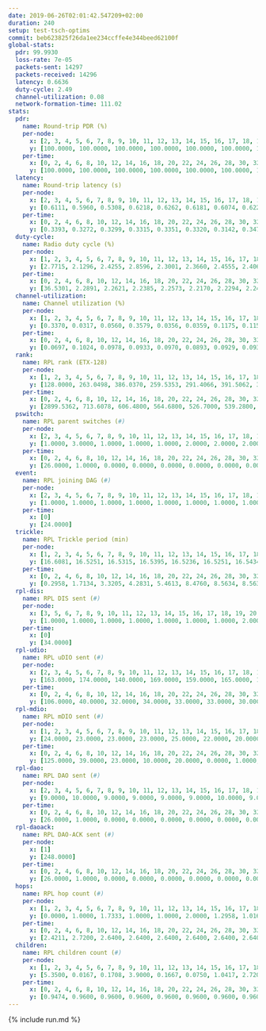 ```yaml
---
date: 2019-06-26T02:01:42.547209+02:00
duration: 240
setup: test-tsch-optims
commit: beb623825f26da1ee234ccffe4e344beed62100f
global-stats:
  pdr: 99.9930
  loss-rate: 7e-05
  packets-sent: 14297
  packets-received: 14296
  latency: 0.6636
  duty-cycle: 2.49
  channel-utilization: 0.08
  network-formation-time: 111.02
stats:
  pdr:
    name: Round-trip PDR (%)
    per-node:
      x: [2, 3, 4, 5, 6, 7, 8, 9, 10, 11, 12, 13, 14, 15, 16, 17, 18, 19, 20, 21, 22, 23, 24, 25]
      y: [100.0000, 100.0000, 100.0000, 100.0000, 100.0000, 100.0000, 100.0000, 100.0000, 100.0000, 100.0000, 100.0000, 100.0000, 100.0000, 100.0000, 99.8387, 100.0000, 100.0000, 100.0000, 100.0000, 100.0000, 100.0000, 100.0000, 100.0000, 100.0000]
    per-time:
      x: [0, 2, 4, 6, 8, 10, 12, 14, 16, 18, 20, 22, 24, 26, 28, 30, 32, 34, 36, 38, 40, 42, 44, 46, 48, 50, 52, 54, 56, 58, 60, 62, 64, 66, 68, 70, 72, 74, 76, 78, 80, 82, 84, 86, 88, 90, 92, 94, 96, 98, 100, 102, 104, 106, 108, 110, 112, 114, 116, 118, 120, 122, 124, 126, 128, 130, 132, 134, 136, 138, 140, 142, 144, 146, 148, 150, 152, 154, 156, 158, 160, 162, 164, 166, 168, 170, 172, 174, 176, 178, 180, 182, 184, 186, 188, 190, 192, 194, 196, 198, 200, 202, 204, 206, 208, 210, 212, 214, 216, 218, 220, 222, 224, 226, 228, 230, 232, 234, 236, 238, 240]
      y: [100.0000, 100.0000, 100.0000, 100.0000, 100.0000, 100.0000, 100.0000, 100.0000, 100.0000, 100.0000, 100.0000, 100.0000, 100.0000, 100.0000, 100.0000, 100.0000, 100.0000, 100.0000, 100.0000, 100.0000, 100.0000, 100.0000, 100.0000, 100.0000, 100.0000, 100.0000, 100.0000, 100.0000, 100.0000, 100.0000, 100.0000, 100.0000, 100.0000, 100.0000, 100.0000, 100.0000, 100.0000, 100.0000, 100.0000, 100.0000, 100.0000, 100.0000, 100.0000, 100.0000, 100.0000, 100.0000, 100.0000, 100.0000, 100.0000, 100.0000, 100.0000, 100.0000, 100.0000, 100.0000, 100.0000, 100.0000, 100.0000, 100.0000, 100.0000, 100.0000, 100.0000, 100.0000, 100.0000, 100.0000, 100.0000, 100.0000, 100.0000, 100.0000, 100.0000, 100.0000, 100.0000, 100.0000, 100.0000, 100.0000, 100.0000, 100.0000, 100.0000, 100.0000, 100.0000, 100.0000, 100.0000, 100.0000, 100.0000, 100.0000, 100.0000, 100.0000, 100.0000, 100.0000, 100.0000, 100.0000, 100.0000, 100.0000, 100.0000, 100.0000, 100.0000, 100.0000, 100.0000, 100.0000, 100.0000, 100.0000, 100.0000, 100.0000, 100.0000, 100.0000, 100.0000, 100.0000, 100.0000, 99.1667, 100.0000, 100.0000, 100.0000, 100.0000, 100.0000, 100.0000, 100.0000, 100.0000, 100.0000, 100.0000, 100.0000, 100.0000, null]
  latency:
    name: Round-trip latency (s)
    per-node:
      x: [2, 3, 4, 5, 6, 7, 8, 9, 10, 11, 12, 13, 14, 15, 16, 17, 18, 19, 20, 21, 22, 23, 24, 25]
      y: [0.6111, 0.5960, 0.5308, 0.6218, 0.6262, 0.6181, 0.6074, 0.6221, 0.5800, 0.6619, 0.6047, 0.5528, 0.6848, 0.6676, 0.6535, 0.6504, 0.7077, 0.6369, 0.7493, 0.7278, 0.7304, 0.8389, 0.8812, 0.7832]
    per-time:
      x: [0, 2, 4, 6, 8, 10, 12, 14, 16, 18, 20, 22, 24, 26, 28, 30, 32, 34, 36, 38, 40, 42, 44, 46, 48, 50, 52, 54, 56, 58, 60, 62, 64, 66, 68, 70, 72, 74, 76, 78, 80, 82, 84, 86, 88, 90, 92, 94, 96, 98, 100, 102, 104, 106, 108, 110, 112, 114, 116, 118, 120, 122, 124, 126, 128, 130, 132, 134, 136, 138, 140, 142, 144, 146, 148, 150, 152, 154, 156, 158, 160, 162, 164, 166, 168, 170, 172, 174, 176, 178, 180, 182, 184, 186, 188, 190, 192, 194, 196, 198, 200, 202, 204, 206, 208, 210, 212, 214, 216, 218, 220, 222, 224, 226, 228, 230, 232, 234, 236, 238, 240]
      y: [0.3393, 0.3272, 0.3299, 0.3315, 0.3351, 0.3320, 0.3142, 0.3470, 0.3214, 0.3099, 0.3207, 0.3047, 0.3483, 0.3592, 0.3385, 0.3182, 0.3209, 0.3084, 0.2974, 0.3206, 0.3106, 0.3257, 0.3154, 0.3379, 0.3040, 0.3135, 0.3140, 0.2883, 0.2901, 0.3275, 0.2743, 0.2834, 0.3077, 0.3018, 0.2907, 0.3192, 0.3185, 0.3022, 0.3123, 0.2928, 0.3307, 0.3128, 0.3224, 0.2943, 0.3164, 0.3061, 0.3079, 0.3052, 0.2949, 0.3418, 0.3212, 0.2892, 0.2970, 0.4010, 0.3642, 0.3242, 0.3067, 0.3516, 0.3280, 0.5529, 0.4879, 0.4228, 0.2915, 0.3088, 0.3622, 0.7608, 0.8312, 0.5250, 0.4672, 0.3981, 0.3820, 0.8850, 1.1665, 0.9105, 0.6491, 0.5228, 0.4875, 0.8875, 1.2744, 1.2518, 1.0451, 0.7576, 0.6005, 0.9847, 1.2528, 1.2611, 1.2410, 1.1384, 0.9182, 0.9614, 1.2384, 1.2521, 1.2628, 1.2617, 1.2236, 1.1254, 1.2624, 1.2459, 1.2376, 1.2396, 1.2830, 1.2475, 1.2444, 1.2640, 1.2438, 1.2665, 1.2821, 1.2642, 1.2495, 1.2450, 1.2540, 1.2393, 1.2553, 1.2646, 1.2380, 1.2419, 1.2549, 1.2149, 1.2487, 1.2136, null]
  duty-cycle:
    name: Radio duty cycle (%)
    per-node:
      x: [1, 2, 3, 4, 5, 6, 7, 8, 9, 10, 11, 12, 13, 14, 15, 16, 17, 18, 19, 20, 21, 22, 23, 24, 25]
      y: [2.7715, 2.1296, 2.4255, 2.8596, 2.3001, 2.3660, 2.4555, 2.4068, 2.3237, 2.3312, 2.4319, 2.1886, 2.8584, 2.3865, 2.4790, 2.4550, 2.4814, 2.3907, 2.4912, 2.6334, 2.4877, 2.6428, 2.5231, 2.6708, 2.6764]
    per-time:
      x: [0, 2, 4, 6, 8, 10, 12, 14, 16, 18, 20, 22, 24, 26, 28, 30, 32, 34, 36, 38, 40, 42, 44, 46, 48, 50, 52, 54, 56, 58, 60, 62, 64, 66, 68, 70, 72, 74, 76, 78, 80, 82, 84, 86, 88, 90, 92, 94, 96, 98, 100, 102, 104, 106, 108, 110, 112, 114, 116, 118, 120, 122, 124, 126, 128, 130, 132, 134, 136, 138, 140, 142, 144, 146, 148, 150, 152, 154, 156, 158, 160, 162, 164, 166, 168, 170, 172, 174, 176, 178, 180, 182, 184, 186, 188, 190, 192, 194, 196, 198, 200, 202, 204, 206, 208, 210, 212, 214, 216, 218, 220, 222, 224, 226, 228, 230, 232, 234, 236, 238]
      y: [36.5301, 2.2891, 2.2621, 2.2385, 2.2573, 2.2170, 2.2294, 2.2401, 2.2476, 2.2258, 2.2146, 2.2170, 2.2170, 2.2378, 2.2792, 2.2581, 2.2131, 2.2308, 2.2131, 2.2124, 2.2345, 2.2219, 2.2381, 2.2281, 2.2409, 2.2055, 2.2229, 2.2079, 2.1851, 2.2155, 2.2149, 2.1922, 2.2076, 2.2175, 2.2108, 2.1932, 2.1875, 2.2128, 2.2144, 2.2200, 2.2088, 2.2425, 2.2349, 2.2438, 2.1948, 2.2046, 2.2163, 2.2280, 2.1851, 2.1884, 2.2098, 2.1949, 2.2008, 2.1994, 2.2020, 2.1884, 2.1853, 2.2090, 2.1967, 2.1871, 2.1998, 2.1880, 2.1752, 2.1769, 2.1808, 2.1885, 2.1701, 2.1905, 2.1952, 2.1881, 2.1846, 2.2010, 2.1923, 2.2001, 2.1804, 2.1900, 2.2024, 2.1814, 2.1913, 2.1817, 2.1724, 2.1854, 2.1609, 2.1802, 2.1668, 2.1831, 2.1813, 2.1714, 2.1667, 2.1658, 2.1705, 2.1591, 2.1972, 2.1807, 2.1892, 2.1830, 2.1676, 2.1679, 2.1616, 2.1733, 2.1717, 2.2038, 2.1730, 2.1858, 2.1919, 2.1738, 2.1910, 2.2039, 2.1950, 2.1866, 2.1896, 2.1990, 2.1880, 2.1949, 2.1978, 2.1947, 2.1847, 2.1775, 2.1578, 2.1726]
  channel-utilization:
    name: Channel utilization (%)
    per-node:
      x: [1, 2, 3, 4, 5, 6, 7, 8, 9, 10, 11, 12, 13, 14, 15, 16, 17, 18, 19, 20, 21, 22, 23, 24, 25]
      y: [0.3370, 0.0317, 0.0560, 0.3579, 0.0356, 0.0359, 0.1175, 0.1155, 0.0382, 0.0304, 0.0309, 0.0547, 0.2507, 0.0336, 0.0858, 0.0712, 0.0515, 0.0492, 0.0515, 0.0761, 0.0546, 0.0428, 0.0324, 0.0312, 0.0340]
    per-time:
      x: [0, 2, 4, 6, 8, 10, 12, 14, 16, 18, 20, 22, 24, 26, 28, 30, 32, 34, 36, 38, 40, 42, 44, 46, 48, 50, 52, 54, 56, 58, 60, 62, 64, 66, 68, 70, 72, 74, 76, 78, 80, 82, 84, 86, 88, 90, 92, 94, 96, 98, 100, 102, 104, 106, 108, 110, 112, 114, 116, 118, 120, 122, 124, 126, 128, 130, 132, 134, 136, 138, 140, 142, 144, 146, 148, 150, 152, 154, 156, 158, 160, 162, 164, 166, 168, 170, 172, 174, 176, 178, 180, 182, 184, 186, 188, 190, 192, 194, 196, 198, 200, 202, 204, 206, 208, 210, 212, 214, 216, 218, 220, 222, 224, 226, 228, 230, 232, 234, 236, 238]
      y: [0.0697, 0.1024, 0.0978, 0.0933, 0.0970, 0.0893, 0.0929, 0.0934, 0.0970, 0.0910, 0.0883, 0.0907, 0.0894, 0.0942, 0.1065, 0.1019, 0.0862, 0.0919, 0.0888, 0.0871, 0.0940, 0.0886, 0.0926, 0.0908, 0.0949, 0.0847, 0.0891, 0.0861, 0.0801, 0.0876, 0.0896, 0.0803, 0.0837, 0.0875, 0.0857, 0.0811, 0.0801, 0.0879, 0.0887, 0.0888, 0.0833, 0.0948, 0.0894, 0.0954, 0.0811, 0.0842, 0.0871, 0.0916, 0.0798, 0.0811, 0.0875, 0.0821, 0.0834, 0.0841, 0.0862, 0.0829, 0.0806, 0.0871, 0.0835, 0.0791, 0.0834, 0.0821, 0.0777, 0.0776, 0.0803, 0.0808, 0.0752, 0.0816, 0.0826, 0.0804, 0.0791, 0.0851, 0.0820, 0.0847, 0.0818, 0.0827, 0.0870, 0.0813, 0.0837, 0.0814, 0.0796, 0.0836, 0.0755, 0.0821, 0.0761, 0.0820, 0.0812, 0.0779, 0.0777, 0.0778, 0.0784, 0.0737, 0.0864, 0.0783, 0.0798, 0.0798, 0.0748, 0.0759, 0.0746, 0.0766, 0.0756, 0.0840, 0.0757, 0.0790, 0.0824, 0.0764, 0.0817, 0.0845, 0.0833, 0.0809, 0.0800, 0.0838, 0.0800, 0.0827, 0.0843, 0.0852, 0.0804, 0.0810, 0.0715, 0.0789]
  rank:
    name: RPL rank (ETX-128)
    per-node:
      x: [1, 2, 3, 4, 5, 6, 7, 8, 9, 10, 11, 12, 13, 14, 15, 16, 17, 18, 19, 20, 21, 22, 23, 24, 25]
      y: [128.0000, 263.0498, 386.0370, 259.5353, 291.4066, 391.5062, 322.0496, 286.7025, 419.4545, 412.8140, 467.9710, 420.3927, 403.8050, 478.0868, 758.5514, 763.0165, 546.3592, 673.5263, 591.4041, 648.0124, 666.5185, 697.2438, 798.5301, 812.2298, 792.9960]
    per-time:
      x: [0, 2, 4, 6, 8, 10, 12, 14, 16, 18, 20, 22, 24, 26, 28, 30, 32, 34, 36, 38, 40, 42, 44, 46, 48, 50, 52, 54, 56, 58, 60, 62, 64, 66, 68, 70, 72, 74, 76, 78, 80, 82, 84, 86, 88, 90, 92, 94, 96, 98, 100, 102, 104, 106, 108, 110, 112, 114, 116, 118, 120, 122, 124, 126, 128, 130, 132, 134, 136, 138, 140, 142, 144, 146, 148, 150, 152, 154, 156, 158, 160, 162, 164, 166, 168, 170, 172, 174, 176, 178, 180, 182, 184, 186, 188, 190, 192, 194, 196, 198, 200, 202, 204, 206, 208, 210, 212, 214, 216, 218, 220, 222, 224, 226, 228, 230, 232, 234, 236, 238]
      y: [2899.5362, 713.6078, 606.4800, 564.6800, 526.7000, 539.2800, 546.3800, 544.3200, 544.5686, 542.0000, 535.8200, 537.5400, 551.9804, 554.7800, 556.9200, 559.8000, 557.7600, 543.9800, 538.3000, 527.4151, 510.1000, 511.2941, 507.1569, 503.4118, 502.5000, 499.9020, 510.6471, 489.9000, 492.5000, 494.0588, 493.6000, 487.0588, 482.9400, 481.3000, 475.8400, 472.8235, 477.0200, 475.2800, 475.9038, 465.2157, 466.5490, 467.0000, 488.8431, 482.5600, 478.5490, 487.3000, 496.5490, 474.8491, 462.4200, 469.0000, 469.6667, 471.8600, 467.0000, 467.5400, 473.8039, 469.9200, 471.7000, 472.7255, 471.2000, 468.2000, 487.3200, 486.0000, 478.2200, 472.0600, 473.1923, 463.7059, 455.5000, 467.0000, 460.9020, 459.2549, 453.2400, 453.8600, 463.0800, 464.2115, 442.9200, 441.0800, 448.8800, 448.9600, 447.3200, 450.5000, 454.7692, 459.6731, 457.1000, 458.5000, 466.0000, 458.5600, 473.0800, 471.3846, 473.3600, 467.3529, 456.6471, 448.6000, 453.3529, 443.2400, 442.8400, 439.9000, 440.3400, 440.0200, 437.2200, 441.3725, 448.7059, 443.6471, 437.9600, 440.4400, 465.6000, 473.4000, 481.9600, 488.4706, 487.8113, 470.8077, 451.1000, 453.6600, 456.0980, 435.5686, 456.0392, 441.5882, 438.3200, 441.7885, 434.4706, 429.6600]
  pswitch:
    name: RPL parent switches (#)
    per-node:
      x: [2, 3, 4, 5, 6, 7, 8, 9, 10, 11, 12, 13, 14, 15, 16, 17, 18, 19, 20, 21, 22, 23, 24, 25]
      y: [1.0000, 3.0000, 1.0000, 1.0000, 1.0000, 2.0000, 2.0000, 2.0000, 2.0000, 2.0000, 7.0000, 1.0000, 2.0000, 3.0000, 2.0000, 5.0000, 7.0000, 5.0000, 2.0000, 4.0000, 3.0000, 10.0000, 9.0000, 10.0000]
    per-time:
      x: [0, 2, 4, 6, 8, 10, 12, 14, 16, 18, 20, 22, 24, 26, 28, 30, 32, 34, 36, 38, 40, 42, 44, 46, 48, 50, 52, 54, 56, 58, 60, 62, 64, 66, 68, 70, 72, 74, 76, 78, 80, 82, 84, 86, 88, 90, 92, 94, 96, 98, 100, 102, 104, 106, 108, 110, 112, 114, 116, 118, 120, 122, 124, 126, 128, 130, 132, 134, 136, 138, 140, 142, 144, 146, 148, 150, 152, 154, 156, 158, 160, 162, 164, 166, 168, 170, 172, 174, 176, 178, 180, 182, 184, 186, 188, 190, 192, 194, 196, 198, 200, 202, 204, 206, 208, 210, 212, 214, 216, 218, 220, 222, 224, 226, 228, 230, 232, 234, 236]
      y: [26.0000, 1.0000, 0.0000, 0.0000, 0.0000, 0.0000, 0.0000, 0.0000, 1.0000, 0.0000, 0.0000, 0.0000, 1.0000, 0.0000, 0.0000, 0.0000, 0.0000, 0.0000, 0.0000, 3.0000, 0.0000, 1.0000, 1.0000, 1.0000, 0.0000, 1.0000, 1.0000, 0.0000, 0.0000, 1.0000, 0.0000, 1.0000, 0.0000, 0.0000, 0.0000, 1.0000, 0.0000, 0.0000, 2.0000, 1.0000, 1.0000, 0.0000, 1.0000, 0.0000, 1.0000, 0.0000, 1.0000, 3.0000, 0.0000, 1.0000, 1.0000, 0.0000, 0.0000, 0.0000, 1.0000, 0.0000, 0.0000, 1.0000, 0.0000, 0.0000, 0.0000, 0.0000, 0.0000, 0.0000, 2.0000, 1.0000, 0.0000, 0.0000, 1.0000, 1.0000, 0.0000, 0.0000, 0.0000, 2.0000, 0.0000, 0.0000, 0.0000, 0.0000, 0.0000, 0.0000, 2.0000, 2.0000, 0.0000, 0.0000, 1.0000, 0.0000, 0.0000, 2.0000, 0.0000, 1.0000, 1.0000, 0.0000, 1.0000, 0.0000, 0.0000, 0.0000, 0.0000, 0.0000, 0.0000, 1.0000, 1.0000, 1.0000, 0.0000, 0.0000, 0.0000, 0.0000, 0.0000, 1.0000, 3.0000, 2.0000, 0.0000, 0.0000, 1.0000, 1.0000, 1.0000, 1.0000, 0.0000, 2.0000, 1.0000]
  event:
    name: RPL joining DAG (#)
    per-node:
      x: [2, 3, 4, 5, 6, 7, 8, 9, 10, 11, 12, 13, 14, 15, 16, 17, 18, 19, 20, 21, 22, 23, 24, 25]
      y: [1.0000, 1.0000, 1.0000, 1.0000, 1.0000, 1.0000, 1.0000, 1.0000, 1.0000, 1.0000, 1.0000, 1.0000, 1.0000, 1.0000, 1.0000, 1.0000, 1.0000, 1.0000, 1.0000, 1.0000, 1.0000, 1.0000, 1.0000, 1.0000]
    per-time:
      x: [0]
      y: [24.0000]
  trickle:
    name: RPL Trickle period (min)
    per-node:
      x: [1, 2, 3, 4, 5, 6, 7, 8, 9, 10, 11, 12, 13, 14, 15, 16, 17, 18, 19, 20, 21, 22, 23, 24, 25]
      y: [16.6081, 16.5251, 16.5315, 16.5395, 16.5236, 16.5251, 16.5434, 16.4658, 16.4929, 16.0847, 16.5950, 16.5460, 16.5055, 16.5267, 16.5306, 16.5087, 16.4673, 16.5285, 16.4495, 16.5769, 16.5843, 16.5434, 16.6047, 16.5566, 16.5603]
    per-time:
      x: [0, 2, 4, 6, 8, 10, 12, 14, 16, 18, 20, 22, 24, 26, 28, 30, 32, 34, 36, 38, 40, 42, 44, 46, 48, 50, 52, 54, 56, 58, 60, 62, 64, 66, 68, 70, 72, 74, 76, 78, 80, 82, 84, 86, 88, 90, 92, 94, 96, 98, 100, 102, 104, 106, 108, 110, 112, 114, 116, 118, 120, 122, 124, 126, 128, 130, 132, 134, 136, 138, 140, 142, 144, 146, 148, 150, 152, 154, 156, 158, 160, 162, 164, 166, 168, 170, 172, 174, 176, 178, 180, 182, 184, 186, 188, 190, 192, 194, 196, 198, 200, 202, 204, 206, 208, 210, 212, 214, 216, 218, 220, 222, 224, 226, 228, 230, 232, 234, 236, 238]
      y: [0.2958, 1.7134, 3.3205, 4.2831, 5.4613, 8.4760, 8.5634, 8.5634, 8.7381, 16.6025, 17.1267, 17.1267, 17.3049, 17.4763, 17.4763, 17.4763, 17.4763, 17.4763, 17.4763, 17.4763, 17.4763, 17.4763, 17.4763, 17.4763, 17.4763, 17.4763, 17.4763, 17.4763, 17.4763, 17.4763, 17.4763, 17.4763, 17.4763, 17.4763, 17.4763, 17.4763, 17.4763, 17.4763, 17.4763, 17.4763, 17.4763, 17.4763, 17.4763, 17.4763, 17.4763, 17.4763, 17.4763, 17.4763, 17.4763, 17.4763, 17.4763, 17.4763, 17.4763, 17.4763, 17.4763, 17.4763, 17.4763, 17.4763, 17.4763, 17.4763, 17.4763, 17.4763, 17.4763, 17.4763, 17.4763, 17.4763, 17.4763, 17.4763, 17.4763, 17.4763, 17.4763, 17.4763, 17.4763, 17.4763, 17.4763, 17.4763, 17.4763, 17.4763, 17.4763, 17.4763, 17.4763, 17.4763, 17.4763, 17.4763, 17.4763, 17.4763, 17.4763, 17.4763, 17.4763, 17.4763, 17.4763, 17.4763, 17.4763, 17.4763, 17.4763, 17.4763, 17.4763, 17.4763, 17.4763, 17.4763, 17.4763, 17.4763, 17.4763, 17.4763, 17.4763, 17.4763, 17.4763, 17.4763, 17.4763, 17.4763, 17.4763, 17.4763, 17.4763, 17.4763, 17.4763, 17.4763, 17.4763, 17.4763, 17.4763, 17.4763]
  rpl-dis:
    name: RPL DIS sent (#)
    per-node:
      x: [3, 5, 6, 7, 8, 9, 10, 11, 12, 13, 14, 15, 16, 17, 18, 19, 20, 21, 22, 23, 24, 25]
      y: [1.0000, 1.0000, 1.0000, 1.0000, 1.0000, 1.0000, 1.0000, 2.0000, 1.0000, 1.0000, 1.0000, 2.0000, 1.0000, 1.0000, 1.0000, 2.0000, 2.0000, 2.0000, 3.0000, 2.0000, 3.0000, 3.0000]
    per-time:
      x: [0]
      y: [34.0000]
  rpl-udio:
    name: RPL uDIO sent (#)
    per-node:
      x: [2, 3, 4, 5, 6, 7, 8, 9, 10, 11, 12, 13, 14, 15, 16, 17, 18, 19, 20, 21, 22, 23, 24, 25]
      y: [163.0000, 174.0000, 140.0000, 169.0000, 159.0000, 165.0000, 150.0000, 169.0000, 175.0000, 169.0000, 171.0000, 137.0000, 169.0000, 174.0000, 166.0000, 165.0000, 159.0000, 169.0000, 174.0000, 164.0000, 166.0000, 170.0000, 168.0000, 167.0000]
    per-time:
      x: [0, 2, 4, 6, 8, 10, 12, 14, 16, 18, 20, 22, 24, 26, 28, 30, 32, 34, 36, 38, 40, 42, 44, 46, 48, 50, 52, 54, 56, 58, 60, 62, 64, 66, 68, 70, 72, 74, 76, 78, 80, 82, 84, 86, 88, 90, 92, 94, 96, 98, 100, 102, 104, 106, 108, 110, 112, 114, 116, 118, 120, 122, 124, 126, 128, 130, 132, 134, 136, 138, 140, 142, 144, 146, 148, 150, 152, 154, 156, 158, 160, 162, 164, 166, 168, 170, 172, 174, 176, 178, 180, 182, 184, 186, 188, 190, 192, 194, 196, 198, 200, 202, 204, 206, 208, 210, 212, 214, 216, 218, 220, 222, 224, 226, 228, 230, 232, 234, 236, 238, 240]
      y: [106.0000, 40.0000, 32.0000, 34.0000, 33.0000, 33.0000, 30.0000, 31.0000, 33.0000, 31.0000, 33.0000, 32.0000, 35.0000, 28.0000, 31.0000, 36.0000, 32.0000, 27.0000, 38.0000, 27.0000, 34.0000, 31.0000, 31.0000, 38.0000, 32.0000, 35.0000, 28.0000, 32.0000, 27.0000, 34.0000, 31.0000, 36.0000, 31.0000, 27.0000, 35.0000, 33.0000, 28.0000, 38.0000, 31.0000, 34.0000, 30.0000, 32.0000, 31.0000, 33.0000, 32.0000, 34.0000, 33.0000, 33.0000, 36.0000, 28.0000, 32.0000, 29.0000, 36.0000, 28.0000, 34.0000, 34.0000, 30.0000, 31.0000, 34.0000, 30.0000, 29.0000, 35.0000, 33.0000, 29.0000, 31.0000, 29.0000, 29.0000, 33.0000, 34.0000, 33.0000, 33.0000, 32.0000, 36.0000, 32.0000, 30.0000, 31.0000, 33.0000, 32.0000, 34.0000, 34.0000, 35.0000, 30.0000, 31.0000, 33.0000, 34.0000, 30.0000, 35.0000, 35.0000, 30.0000, 30.0000, 37.0000, 28.0000, 35.0000, 31.0000, 36.0000, 32.0000, 28.0000, 32.0000, 35.0000, 31.0000, 36.0000, 32.0000, 30.0000, 34.0000, 32.0000, 31.0000, 38.0000, 32.0000, 36.0000, 32.0000, 26.0000, 37.0000, 32.0000, 31.0000, 36.0000, 34.0000, 32.0000, 31.0000, 29.0000, 32.0000, 1.0000]
  rpl-mdio:
    name: RPL mDIO sent (#)
    per-node:
      x: [1, 2, 3, 4, 5, 6, 7, 8, 9, 10, 11, 12, 13, 14, 15, 16, 17, 18, 19, 20, 21, 22, 23, 24, 25]
      y: [24.0000, 23.0000, 23.0000, 23.0000, 25.0000, 22.0000, 20.0000, 22.0000, 22.0000, 27.0000, 20.0000, 24.0000, 24.0000, 21.0000, 20.0000, 22.0000, 21.0000, 23.0000, 22.0000, 20.0000, 23.0000, 21.0000, 20.0000, 20.0000, 20.0000]
    per-time:
      x: [0, 2, 4, 6, 8, 10, 12, 14, 16, 18, 20, 22, 24, 26, 28, 30, 32, 34, 36, 38, 40, 42, 44, 46, 48, 50, 52, 54, 56, 58, 60, 62, 64, 66, 68, 70, 72, 74, 76, 78, 80, 82, 84, 86, 88, 90, 92, 94, 96, 98, 100, 102, 104, 106, 108, 110, 112, 114, 116, 118, 120, 122, 124, 126, 128, 130, 132, 134, 136, 138, 140, 142, 144, 146, 148, 150, 152, 154, 156, 158, 160, 162, 164, 166, 168, 170, 172, 174, 176, 178, 180, 182, 184, 186, 188, 190, 192, 194, 196, 198, 200, 202, 204, 206, 208, 210, 212, 214, 216, 218, 220, 222, 224, 226, 228, 230, 232, 234, 236, 238]
      y: [125.0000, 39.0000, 23.0000, 10.0000, 20.0000, 0.0000, 1.0000, 11.0000, 10.0000, 4.0000, 0.0000, 0.0000, 1.0000, 2.0000, 10.0000, 5.0000, 4.0000, 2.0000, 1.0000, 1.0000, 0.0000, 0.0000, 6.0000, 8.0000, 2.0000, 3.0000, 5.0000, 1.0000, 0.0000, 0.0000, 0.0000, 7.0000, 6.0000, 2.0000, 8.0000, 1.0000, 1.0000, 0.0000, 0.0000, 1.0000, 3.0000, 3.0000, 8.0000, 7.0000, 2.0000, 1.0000, 0.0000, 0.0000, 4.0000, 4.0000, 5.0000, 5.0000, 6.0000, 0.0000, 1.0000, 0.0000, 0.0000, 2.0000, 4.0000, 7.0000, 9.0000, 2.0000, 0.0000, 1.0000, 0.0000, 1.0000, 4.0000, 4.0000, 10.0000, 4.0000, 1.0000, 0.0000, 1.0000, 0.0000, 0.0000, 6.0000, 9.0000, 5.0000, 3.0000, 1.0000, 0.0000, 1.0000, 0.0000, 3.0000, 1.0000, 7.0000, 7.0000, 6.0000, 0.0000, 1.0000, 0.0000, 0.0000, 3.0000, 3.0000, 8.0000, 8.0000, 3.0000, 0.0000, 0.0000, 0.0000, 1.0000, 6.0000, 7.0000, 5.0000, 4.0000, 1.0000, 0.0000, 0.0000, 1.0000, 1.0000, 7.0000, 7.0000, 6.0000, 3.0000, 0.0000, 0.0000, 1.0000, 0.0000, 4.0000, 4.0000]
  rpl-dao:
    name: RPL DAO sent (#)
    per-node:
      x: [2, 3, 4, 5, 6, 7, 8, 9, 10, 11, 12, 13, 14, 15, 16, 17, 18, 19, 20, 21, 22, 23, 24, 25]
      y: [9.0000, 10.0000, 9.0000, 9.0000, 9.0000, 9.0000, 10.0000, 9.0000, 9.0000, 10.0000, 12.0000, 9.0000, 9.0000, 10.0000, 10.0000, 12.0000, 12.0000, 11.0000, 10.0000, 10.0000, 10.0000, 14.0000, 13.0000, 14.0000]
    per-time:
      x: [0, 2, 4, 6, 8, 10, 12, 14, 16, 18, 20, 22, 24, 26, 28, 30, 32, 34, 36, 38, 40, 42, 44, 46, 48, 50, 52, 54, 56, 58, 60, 62, 64, 66, 68, 70, 72, 74, 76, 78, 80, 82, 84, 86, 88, 90, 92, 94, 96, 98, 100, 102, 104, 106, 108, 110, 112, 114, 116, 118, 120, 122, 124, 126, 128, 130, 132, 134, 136, 138, 140, 142, 144, 146, 148, 150, 152, 154, 156, 158, 160, 162, 164, 166, 168, 170, 172, 174, 176, 178, 180, 182, 184, 186, 188, 190, 192, 194, 196, 198, 200, 202, 204, 206, 208, 210, 212, 214, 216, 218, 220, 222, 224, 226, 228, 230, 232, 234, 236, 238]
      y: [26.0000, 1.0000, 0.0000, 0.0000, 0.0000, 0.0000, 0.0000, 0.0000, 1.0000, 0.0000, 0.0000, 0.0000, 1.0000, 0.0000, 21.0000, 0.0000, 1.0000, 0.0000, 0.0000, 3.0000, 0.0000, 1.0000, 1.0000, 2.0000, 0.0000, 1.0000, 1.0000, 0.0000, 9.0000, 7.0000, 1.0000, 1.0000, 0.0000, 2.0000, 1.0000, 1.0000, 0.0000, 2.0000, 2.0000, 2.0000, 2.0000, 0.0000, 4.0000, 8.0000, 2.0000, 1.0000, 1.0000, 4.0000, 1.0000, 2.0000, 1.0000, 1.0000, 1.0000, 0.0000, 1.0000, 0.0000, 2.0000, 9.0000, 2.0000, 1.0000, 0.0000, 3.0000, 1.0000, 2.0000, 3.0000, 1.0000, 2.0000, 0.0000, 2.0000, 1.0000, 1.0000, 8.0000, 1.0000, 2.0000, 1.0000, 1.0000, 2.0000, 2.0000, 2.0000, 2.0000, 3.0000, 2.0000, 0.0000, 0.0000, 3.0000, 5.0000, 1.0000, 4.0000, 1.0000, 1.0000, 3.0000, 1.0000, 3.0000, 1.0000, 2.0000, 0.0000, 0.0000, 0.0000, 1.0000, 5.0000, 4.0000, 4.0000, 1.0000, 1.0000, 3.0000, 0.0000, 3.0000, 2.0000, 5.0000, 2.0000, 0.0000, 0.0000, 1.0000, 4.0000, 6.0000, 3.0000, 1.0000, 2.0000, 3.0000, 0.0000]
  rpl-daoack:
    name: RPL DAO-ACK sent (#)
    per-node:
      x: [1]
      y: [248.0000]
    per-time:
      x: [0, 2, 4, 6, 8, 10, 12, 14, 16, 18, 20, 22, 24, 26, 28, 30, 32, 34, 36, 38, 40, 42, 44, 46, 48, 50, 52, 54, 56, 58, 60, 62, 64, 66, 68, 70, 72, 74, 76, 78, 80, 82, 84, 86, 88, 90, 92, 94, 96, 98, 100, 102, 104, 106, 108, 110, 112, 114, 116, 118, 120, 122, 124, 126, 128, 130, 132, 134, 136, 138, 140, 142, 144, 146, 148, 150, 152, 154, 156, 158, 160, 162, 164, 166, 168, 170, 172, 174, 176, 178, 180, 182, 184, 186, 188, 190, 192, 194, 196, 198, 200, 202, 204, 206, 208, 210, 212, 214, 216, 218, 220, 222, 224, 226, 228, 230, 232, 234, 236, 238]
      y: [26.0000, 1.0000, 0.0000, 0.0000, 0.0000, 0.0000, 0.0000, 0.0000, 1.0000, 0.0000, 0.0000, 0.0000, 1.0000, 0.0000, 21.0000, 0.0000, 1.0000, 0.0000, 0.0000, 3.0000, 0.0000, 1.0000, 1.0000, 2.0000, 0.0000, 1.0000, 1.0000, 0.0000, 9.0000, 7.0000, 1.0000, 1.0000, 0.0000, 2.0000, 1.0000, 1.0000, 0.0000, 2.0000, 2.0000, 2.0000, 2.0000, 0.0000, 4.0000, 8.0000, 2.0000, 1.0000, 1.0000, 4.0000, 1.0000, 2.0000, 1.0000, 1.0000, 1.0000, 0.0000, 1.0000, 0.0000, 2.0000, 9.0000, 2.0000, 1.0000, 0.0000, 3.0000, 1.0000, 2.0000, 3.0000, 1.0000, 2.0000, 0.0000, 2.0000, 1.0000, 1.0000, 8.0000, 1.0000, 2.0000, 1.0000, 1.0000, 2.0000, 2.0000, 2.0000, 2.0000, 3.0000, 2.0000, 0.0000, 0.0000, 3.0000, 5.0000, 1.0000, 4.0000, 1.0000, 1.0000, 3.0000, 1.0000, 3.0000, 1.0000, 2.0000, 0.0000, 0.0000, 0.0000, 1.0000, 5.0000, 4.0000, 4.0000, 1.0000, 1.0000, 3.0000, 0.0000, 3.0000, 2.0000, 4.0000, 2.0000, 0.0000, 0.0000, 1.0000, 4.0000, 6.0000, 3.0000, 1.0000, 2.0000, 3.0000, 0.0000]
  hops:
    name: RPL hop count (#)
    per-node:
      x: [1, 2, 3, 4, 5, 6, 7, 8, 9, 10, 11, 12, 13, 14, 15, 16, 17, 18, 19, 20, 21, 22, 23, 24, 25]
      y: [0.0000, 1.0000, 1.7333, 1.0000, 1.0000, 2.0000, 1.2958, 1.0167, 2.0750, 2.0126, 2.3347, 1.6042, 2.0000, 2.3583, 2.5314, 2.3933, 3.0000, 3.0708, 3.0000, 3.0000, 3.5481, 3.4979, 4.2427, 3.8912, 4.0084]
    per-time:
      x: [0, 2, 4, 6, 8, 10, 12, 14, 16, 18, 20, 22, 24, 26, 28, 30, 32, 34, 36, 38, 40, 42, 44, 46, 48, 50, 52, 54, 56, 58, 60, 62, 64, 66, 68, 70, 72, 74, 76, 78, 80, 82, 84, 86, 88, 90, 92, 94, 96, 98, 100, 102, 104, 106, 108, 110, 112, 114, 116, 118, 120, 122, 124, 126, 128, 130, 132, 134, 136, 138, 140, 142, 144, 146, 148, 150, 152, 154, 156, 158, 160, 162, 164, 166, 168, 170, 172, 174, 176, 178, 180, 182, 184, 186, 188, 190, 192, 194, 196, 198, 200, 202, 204, 206, 208, 210, 212, 214, 216, 218, 220, 222, 224, 226, 228, 230, 232, 234, 236, 238]
      y: [2.4211, 2.7200, 2.6400, 2.6400, 2.6400, 2.6400, 2.6400, 2.6400, 2.6400, 2.5600, 2.5600, 2.5600, 2.5600, 2.5200, 2.5200, 2.5200, 2.5200, 2.5200, 2.5200, 2.5200, 2.5200, 2.4800, 2.4800, 2.4800, 2.5200, 2.4000, 2.3600, 2.3600, 2.3600, 2.3800, 2.4000, 2.4000, 2.3600, 2.3600, 2.3600, 2.3400, 2.3200, 2.3200, 2.3200, 2.3600, 2.4000, 2.4000, 2.4000, 2.3600, 2.3800, 2.4000, 2.4000, 2.3800, 2.3200, 2.3200, 2.3200, 2.3200, 2.3200, 2.3200, 2.2800, 2.2800, 2.2800, 2.2800, 2.2800, 2.2800, 2.2800, 2.2800, 2.2800, 2.2800, 2.2000, 2.2000, 2.2000, 2.2000, 2.2000, 2.2000, 2.2000, 2.2000, 2.2000, 2.2000, 2.2000, 2.2000, 2.2000, 2.2000, 2.2000, 2.2000, 2.1800, 2.1600, 2.1600, 2.1600, 2.1600, 2.1600, 2.1600, 2.1600, 2.1200, 2.1200, 2.1200, 2.1200, 2.1200, 2.1200, 2.1200, 2.1200, 2.1200, 2.1200, 2.1200, 2.1200, 2.1200, 2.1200, 2.1200, 2.1200, 2.1200, 2.1200, 2.1200, 2.1200, 2.1400, 2.2200, 2.2000, 2.2000, 2.2000, 2.2000, 2.2000, 2.2000, 2.2000, 2.1800, 2.1600, 2.1600]
  children:
    name: RPL children count (#)
    per-node:
      x: [1, 2, 3, 4, 5, 6, 7, 8, 9, 10, 11, 12, 13, 14, 15, 16, 17, 18, 19, 20, 21, 22, 23, 24, 25]
      y: [5.3500, 0.0167, 0.1708, 3.9000, 0.1667, 0.0750, 1.0417, 2.7208, 0.2625, 0.0000, 0.0000, 0.4625, 3.9958, 0.0667, 1.0460, 0.9456, 0.3264, 0.5042, 0.5565, 1.2845, 0.6444, 0.4351, 0.0000, 0.0000, 0.0000]
    per-time:
      x: [0, 2, 4, 6, 8, 10, 12, 14, 16, 18, 20, 22, 24, 26, 28, 30, 32, 34, 36, 38, 40, 42, 44, 46, 48, 50, 52, 54, 56, 58, 60, 62, 64, 66, 68, 70, 72, 74, 76, 78, 80, 82, 84, 86, 88, 90, 92, 94, 96, 98, 100, 102, 104, 106, 108, 110, 112, 114, 116, 118, 120, 122, 124, 126, 128, 130, 132, 134, 136, 138, 140, 142, 144, 146, 148, 150, 152, 154, 156, 158, 160, 162, 164, 166, 168, 170, 172, 174, 176, 178, 180, 182, 184, 186, 188, 190, 192, 194, 196, 198, 200, 202, 204, 206, 208, 210, 212, 214, 216, 218, 220, 222, 224, 226, 228, 230, 232, 234, 236, 238]
      y: [0.9474, 0.9600, 0.9600, 0.9600, 0.9600, 0.9600, 0.9600, 0.9600, 0.9600, 0.9600, 0.9600, 0.9600, 0.9600, 0.9600, 0.9600, 0.9600, 0.9600, 0.9600, 0.9600, 0.9600, 0.9600, 0.9600, 0.9600, 0.9600, 0.9600, 0.9600, 0.9600, 0.9600, 0.9600, 0.9600, 0.9600, 0.9600, 0.9600, 0.9600, 0.9600, 0.9600, 0.9600, 0.9600, 0.9600, 0.9600, 0.9600, 0.9600, 0.9600, 0.9600, 0.9600, 0.9600, 0.9600, 0.9600, 0.9600, 0.9600, 0.9600, 0.9600, 0.9600, 0.9600, 0.9600, 0.9600, 0.9600, 0.9600, 0.9600, 0.9600, 0.9600, 0.9600, 0.9600, 0.9600, 0.9600, 0.9600, 0.9600, 0.9600, 0.9600, 0.9600, 0.9600, 0.9600, 0.9600, 0.9600, 0.9600, 0.9600, 0.9600, 0.9600, 0.9600, 0.9600, 0.9600, 0.9600, 0.9600, 0.9600, 0.9600, 0.9600, 0.9600, 0.9600, 0.9600, 0.9600, 0.9600, 0.9600, 0.9600, 0.9600, 0.9600, 0.9600, 0.9600, 0.9600, 0.9600, 0.9600, 0.9600, 0.9600, 0.9600, 0.9600, 0.9600, 0.9600, 0.9600, 0.9600, 0.9600, 0.9600, 0.9600, 0.9600, 0.9600, 0.9600, 0.9600, 0.9600, 0.9600, 0.9600, 0.9600, 0.9600]
---
```


{% include run.md %}
